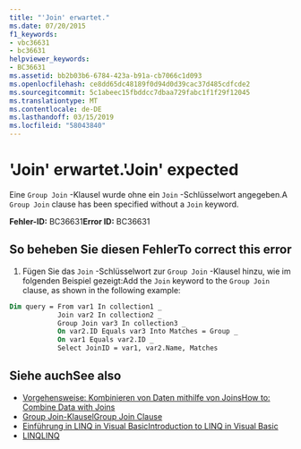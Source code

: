 ```yaml
---
title: "'Join' erwartet."
ms.date: 07/20/2015
f1_keywords:
- vbc36631
- bc36631
helpviewer_keywords:
- BC36631
ms.assetid: bb2b03b6-6784-423a-b91a-cb7066c1d093
ms.openlocfilehash: ce8dd65dc48189f0d94d0d39cac37d485cdfcde2
ms.sourcegitcommit: 5c1abeec15fbddcc7dbaa729fabc1f1f29f12045
ms.translationtype: MT
ms.contentlocale: de-DE
ms.lasthandoff: 03/15/2019
ms.locfileid: "58043840"
---
```

# <a name="join-expected"></a><span data-ttu-id="cb5ae-102">'Join' erwartet.</span><span class="sxs-lookup"><span data-stu-id="cb5ae-102">'Join' expected</span></span>
<span data-ttu-id="cb5ae-103">Eine `Group Join` -Klausel wurde ohne ein `Join` -Schlüsselwort angegeben.</span><span class="sxs-lookup"><span data-stu-id="cb5ae-103">A `Group Join` clause has been specified without a `Join` keyword.</span></span>  
  
 <span data-ttu-id="cb5ae-104">**Fehler-ID:** BC36631</span><span class="sxs-lookup"><span data-stu-id="cb5ae-104">**Error ID:** BC36631</span></span>  
  
## <a name="to-correct-this-error"></a><span data-ttu-id="cb5ae-105">So beheben Sie diesen Fehler</span><span class="sxs-lookup"><span data-stu-id="cb5ae-105">To correct this error</span></span>  
  
1.  <span data-ttu-id="cb5ae-106">Fügen Sie das `Join` -Schlüsselwort zur `Group Join` -Klausel hinzu, wie im folgenden Beispiel gezeigt:</span><span class="sxs-lookup"><span data-stu-id="cb5ae-106">Add the `Join` keyword to the `Group Join` clause, as shown in the following example:</span></span>  
  
```vb  
Dim query = From var1 In collection1 _  
            Join var2 In collection2 _  
            Group Join var3 In collection3 _  
            On var2.ID Equals var3 Into Matches = Group _  
            On var1 Equals var2.ID _  
            Select JoinID = var1, var2.Name, Matches  
```  
  
## <a name="see-also"></a><span data-ttu-id="cb5ae-107">Siehe auch</span><span class="sxs-lookup"><span data-stu-id="cb5ae-107">See also</span></span>

- [<span data-ttu-id="cb5ae-108">Vorgehensweise: Kombinieren von Daten mithilfe von Joins</span><span class="sxs-lookup"><span data-stu-id="cb5ae-108">How to: Combine Data with Joins</span></span>](../../visual-basic/programming-guide/language-features/linq/how-to-combine-data-with-linq-by-using-joins.md)
- [<span data-ttu-id="cb5ae-109">Group Join-Klausel</span><span class="sxs-lookup"><span data-stu-id="cb5ae-109">Group Join Clause</span></span>](../../visual-basic/language-reference/queries/group-join-clause.md)
- [<span data-ttu-id="cb5ae-110">Einführung in LINQ in Visual Basic</span><span class="sxs-lookup"><span data-stu-id="cb5ae-110">Introduction to LINQ in Visual Basic</span></span>](../../visual-basic/programming-guide/language-features/linq/introduction-to-linq.md)
- [<span data-ttu-id="cb5ae-111">LINQ</span><span class="sxs-lookup"><span data-stu-id="cb5ae-111">LINQ</span></span>](../../visual-basic/programming-guide/language-features/linq/index.md)
